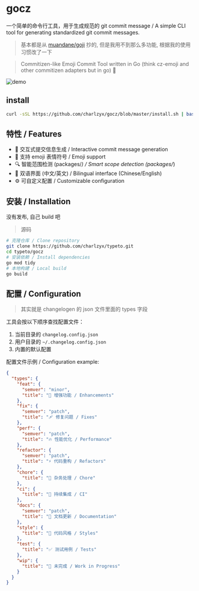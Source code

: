 # gocz

一个简单的命令行工具，用于生成规范的 git commit message / A simple CLI tool for generating standardized git commit messages.

> 基本都是从 [muandane/goji](https://github.com/muandane/goji) 抄的, 但是我用不到那么多功能, 根据我的使用习惯改了一下

> Commitizen-like Emoji Commit Tool written in Go (think cz-emoji and other commitizen adapters but in go) 🚀

![demo](https://r2.chaogpt.space/gocz.gif)

## install

```bash
curl -sSL https://github.com/charlzyx/gocz/blob/master/install.sh | bash
```

## 特性 / Features

- 🎯 交互式提交信息生成 / Interactive commit message generation
- 🌈 支持 emoji 表情符号 / Emoji support
- 🔍 智能范围检测 (packages/_) / Smart scope detection (packages/_)
- 🎨 双语界面 (中文/英文) / Bilingual interface (Chinese/English)
- ⚙️ 可自定义配置 / Customizable configuration

## 安装 / Installation

没有发布, 自己 build 吧

> 源码

```bash
# 克隆仓库 / Clone repository
git clone https://github.com/charlzyx/typeto.git
cd typeto/gocz
# 安装依赖 / Install dependencies
go mod tidy
# 本地构建 / Local build
go build
```

## 配置 / Configuration

> 其实就是 changelogen 的 json 文件里面的 types 字段

工具会按以下顺序查找配置文件：

1. 当前目录的 `changelog.config.json`
2. 用户目录的 `~/.changelog.config.json`
3. 内置的默认配置

配置文件示例 / Configuration example:

```json
{
  "types": {
    "feat": {
      "semver": "minor",
      "title": "🚀 增强功能 / Enhancements"
    },
    "fix": {
      "semver": "patch",
      "title": "🩹 修复问题 / Fixes"
    },
    "perf": {
      "semver": "patch",
      "title": "🔥 性能优化 / Performance"
    },
    "refactor": {
      "semver": "patch",
      "title": "⚡ 代码重构 / Refactors"
    },
    "chore": {
      "title": "🏡 杂务处理 / Chore"
    },
    "ci": {
      "title": "🤖 持续集成 / CI"
    },
    "docs": {
      "semver": "patch",
      "title": "📖 文档更新 / Documentation"
    },
    "style": {
      "title": "💅 代码风格 / Styles"
    },
    "test": {
      "title": "✅ 测试用例 / Tests"
    },
    "wip": {
      "title": "🚧 未完成 / Work in Progress"
    }
  }
}
```
